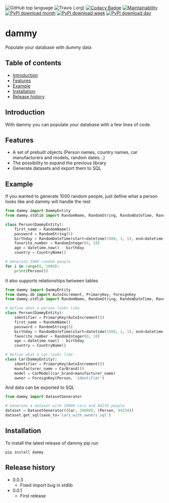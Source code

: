 ![GitHub top language](https://img.shields.io/github/languages/top/ibonn/dammy)
![Travis (.org)](https://img.shields.io/travis/ibonn/dammy)
[![Codacy Badge](https://api.codacy.com/project/badge/Grade/c9d6a9d4fe844f43899037994b7c309e)](https://www.codacy.com/manual/ibonn/cinnamon?utm_source=github.com&amp;utm_medium=referral&amp;utm_content=ibonn/cinnamon&amp;utm_campaign=Badge_Grade)
[![Maintainability](https://api.codeclimate.com/v1/badges/141299ec4d7519f889d6/maintainability)](https://codeclimate.com/github/ibonn/dammy/maintainability)
[![PyPI download month](https://img.shields.io/pypi/dm/dammy.svg)](https://pypi.python.org/pypi/dammy/)
[![PyPI download week](https://img.shields.io/pypi/dw/dammy.svg)](https://pypi.python.org/pypi/dammy/)
[![PyPI download day](https://img.shields.io/pypi/dd/dammy.svg)](https://pypi.python.org/pypi/dammy/)

# dammy

Populate your database with dummy data
## Table of contents

* [Introduction](#introduction)
* [Features](#features)
* [Example](#example)
* [Installation](#installation)
* [Release history](#release-history)

## Introduction

With dammy you can populate your database with a few lines of code.

## Features
* A set of prebuilt objects (Person names, country names, car manufacturers and models, random dates...)
* The possibility to expand the previous library
* Generate datasets and export them to SQL

## Example

If you wanted to generate 1000 random people, just define what a person looks like and dammy will handle the rest

``` python
from dammy import DammyEntity
from dammy.stdlib import RandomName, RandomString, RandomDateTime, RandomInteger, CountryName

class Person(DammyEntity):
    first_name = RandomName()
    password = RandomString(5)
    birthday = RandomDateTime(start=datetime(1980, 1, 1), end=datetime(2000, 12, 31), date_format='%d/%m/%Y')
    favorite_number = RandomInteger(0, 10)
    age = datetime.now() - birthday
    country = CountryName()

# Generate 1000 random people
for i in range(0, 1000):
    print(Person())
```

It also supports relationships between tables
``` python
from dammy import DammyEntity
from dammy.db import AutoIncrement, PrimaryKey, ForeignKey
from dammy.stdlib import RandomName, RandomString, RandomDateTime, RandomInteger, CountryName

# Define what a person looks like
class Person(DammyEntity):
    identifier = PrimaryKey(AutoIncrement())
    first_name = RandomName()
    password = RandomString(5)
    birthday = RandomDateTime(start=datetime(1980, 1, 1), end=datetime(2000, 12, 31), date_format='%d/%m/%Y')
    favorite_number = RandomInteger(0, 10)
    age = datetime.now() - birthday
    country = CountryName()

# Define what a car looks like
class Car(DammyEntity):
    identifier = PrimaryKey(AutoIncrement())
    manufacturer_name = CarBrand())
    model = CarModel(car_brand=manufacturer_name)
    owner = ForeignKey(Person, 'identifier')
```

And data can be exported to SQL
``` python
from dammy import DatasetGenerator

# Generate a dataset with 20000 cars and 94234 people
dataset = DatasetGenerator((Car, 20000), (Person, 94234))
dataset.get_sql(save_to='cars_with_owners.sql')
```
## Installation
To install the latest release of dammy pip run
```
pip install dammy
```

## Release history
* 0.0.3
    * Fixed import bug in stdlib
* 0.0.1
    * First release